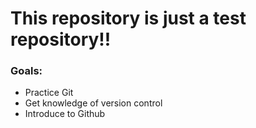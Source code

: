 # This repository is just a test repository!!
### Goals:
* Practice Git
* Get knowledge of version control
* Introduce to Github
